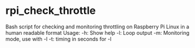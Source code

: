 # rpi_check_throttle
Bash script for checking and monitoring throttling on Raspberry Pi Linux in a human readable format
Usage:
        -h:     Show help
        -l:     Loop output
        -m:     Monitoring mode, use with -l
        -t:     timing in seconds for -l
